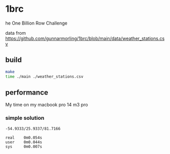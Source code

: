 # 1brc
he One Billion Row Challenge


data from https://github.com/gunnarmorling/1brc/blob/main/data/weather_stations.csv

## build

```bash
make
time ./main ./weather_stations.csv
```

## performance

My time on my macbook pro 14 m3 pro

### simple solution
```
-54.9333/25.9337/81.7166

real    0m0.054s
user    0m0.044s
sys     0m0.007s
```